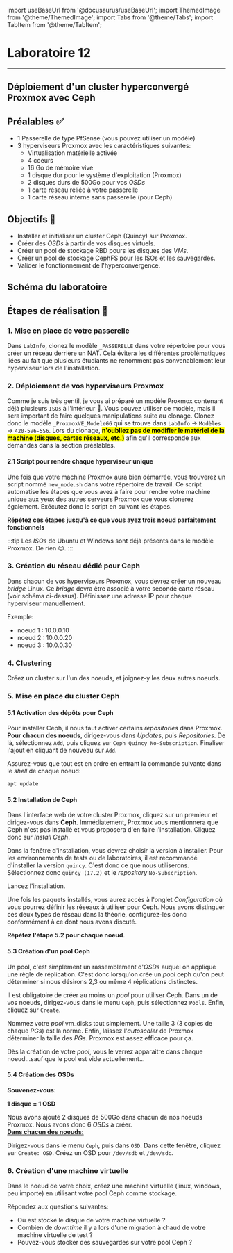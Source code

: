 import useBaseUrl from '@docusaurus/useBaseUrl';
import ThemedImage from '@theme/ThemedImage';
import Tabs from '@theme/Tabs';
import TabItem from '@theme/TabItem';

# Laboratoire 12

* * *

## Déploiement d'un cluster hyperconvergé Proxmox avec Ceph

## Préalables ✅

- 1 Passerelle de type PfSense (vous pouvez utiliser un modèle)
- 3 hyperviseurs Proxmox avec les caractéristiques suivantes:
    - Virtualisation matérielle activée
    - 4 coeurs
    - 16 Go de mémoire vive
    - 1 disque dur pour le système d'exploitation (Proxmox)
    - 2 disques durs de 500Go pour vos *OSDs*
    - 1 carte réseau reliée à votre passerelle
    - 1 carte réseau interne sans passerelle (pour Ceph)

## Objectifs 🎯

- Installer et initialiser un cluster Ceph (Quincy) sur Proxmox.
- Créer des *OSDs* à partir de vos disques virtuels.
- Créer un pool de stockage RBD pours les disques des *VMs*.
- Créer un pool de stockage CephFS pour les ISOs et les sauvegardes.
- Valider le fonctionnement de l'hyperconvergence.

## Schéma du laboratoire

<div style={{textAlign: 'center'}}>
    <ThemedImage
        alt="Schéma"
        sources={{
            light: useBaseUrl('/img/Virtu/Labo12_W.svg'),
            dark: useBaseUrl('/img/Virtu/Labo12_D.svg'),
        }}
    />
</div>

## Étapes de réalisation 🔢

### 1. Mise en place de votre passerelle

Dans `LabInfo`, clonez le modèle `_PASSERELLE` dans votre répertoire pour vous créer un réseau derrière un NAT. Cela évitera les différentes problématiques liées au fait que plusieurs étudiants ne renomment pas convenablement leur hyperviseur lors de l'installation.

### 2. Déploiement de vos hyperviseurs Proxmox

Comme je suis très gentil, je vous ai préparé un modèle Proxmox contenant déjà plusieurs `ISOs` à l'intérieur 🙂. Vous pouvez utiliser ce modèle, mais il sera important de faire quelques manipulations suite au clonage. Clonez donc le modèle `_ProxmoxVE_ModeleGG` qui se trouve dans `LabInfo` → `Modèles` → `420-5V6-5S6`. Lors du clonage, **<mark>n'oubliez pas de modifier le matériel de la machine (disques, cartes réseaux, etc.)</mark>** afin qu'il corresponde aux demandes dans la section préalables.

#### 2.1 Script pour rendre chaque hyperviseur unique

Une fois que votre machine Proxmox aura bien démarrée, vous trouverez un script nommé `new_node.sh` dans votre répertoire de travail. Ce script automatise les étapes que vous avez à faire pour rendre votre machine unique aux yeux des autres serveurs Proxmox que vous clonerez également. Exécutez donc le script en suivant les étapes. 

**Répétez ces étapes jusqu'à ce que vous ayez trois noeud parfaitement fonctionnels**

:::tip
Les *ISOs* de Ubuntu et Windows sont déjà présents dans le modèle Proxmox. De rien 😉.
:::

### 3. Création du réseau dédié pour Ceph

Dans chacun de vos hyperviseurs Proxmox, vous devrez créer un nouveau *bridge* Linux. Ce *bridge* devra être associé à votre seconde carte réseau (voir schéma ci-dessus). Définissez une adresse IP pour chaque hyperviseur manuellement.

Exemple:

- noeud 1 : 10.0.0.10
- noeud 2 : 10.0.0.20
- noeud 3 : 10.0.0.30

### 4. Clustering

Créez un cluster sur l'un des noeuds, et joignez-y les deux autres noeuds.

### 5. Mise en place du cluster Ceph

#### 5.1 Activation des dépôts pour Ceph

Pour installer Ceph, il nous faut activer certains *repositories* dans Proxmox. **Pour chacun des noeuds**, dirigez-vous dans *Updates*, puis *Repositories*. De là, sélectionnez `Add`, puis cliquez sur `Ceph Quincy No-Subscription`. Finaliser l'ajout en cliquant de nouveau sur `Add`.

Assurez-vous que tout est en ordre en entrant la commande suivante dans le *shell* de chaque noeud:

```bash
apt update
```

#### 5.2 Installation de Ceph

Dans l'interface web de votre cluster Proxmox, cliquez sur un premieur et dirigez-vous dans **Ceph**. Immédiatement, Proxmox vous mentionnera que Ceph n'est pas installé et vous proposera d'en faire l'installation. Cliquez donc sur *Install Ceph*.

Dans la fenêtre d'installation, vous devrez choisir la version à installer. Pour les environnements de tests ou de laboratoires, il est recommandé d'installer la version `quincy`. C'est donc ce que nous utiliserons. Sélectionnez donc `quincy (17.2)` et le *repository* `No-Subscription`.

Lancez l'installation.

Une fois les paquets installés, vous aurez accès à l'onglet *Configuration* où vous pourrez définir les réseaux à utiliser pour Ceph. Nous avons distinguer ces deux types de réseau dans la théorie, configurez-les donc conformément à ce dont nous avons discuté.

**Répétez l'étape 5.2 pour chaque noeud**.

#### 5.3 Création d'un pool Ceph

Un pool, c'est simplement un rassemblement d'*OSDs* auquel on applique une règle de réplication. C'est donc lorsqu'on crée un *pool* ceph qu'on peut déterminer si nous désirons 2,3 ou même 4 réplications distinctes.

Il est obligatoire de créer au moins un *pool* pour utiliser Ceph. Dans un de vos noeuds, dirigez-vous dans le menu `Ceph`, puis sélectionnez `Pools`. Enfin, cliquez sur `Create`.

Nommez votre *pool* vm_disks tout simplement. Une taille 3 (3 copies de chaque *PGs*) est la norme. Enfin, laissez l'*autoscaler* de Proxmox déterminer la taille des *PGs*. Proxmox est assez efficace pour ça.

Dès la création de votre *pool*, vous le verrez apparaitre dans chaque noeud...sauf que le pool est vide actuellement...

#### 5.4 Création des OSDs

**Souvenez-vous:**

**1 disque = 1 OSD**

Nous avons ajouté 2 disques de 500Go dans chacun de nos noeuds Proxmox. Nous avons donc 6 *OSDs* à créer.<br/> **<u>Dans chacun des noeuds:</u>**

Dirigez-vous dans le menu `Ceph`, puis dans `OSD`. Dans cette fenêtre, cliquez sur `Create: OSD`. Créez un OSD pour `/dev/sdb` et `/dev/sdc`.

### 6. Création d'une machine virtuelle

Dans le noeud de votre choix, créez une machine virtuelle (linux, windows, peu importe) en utilisant votre pool Ceph comme stockage.<br/>

Répondez aux questions suivantes:

- Où est stocké le disque de votre machine virtuelle ?
- Combien de *downtime* il y a lors d'une migration à chaud de votre machine virtuelle de test ?
- Pouvez-vous stocker des sauvegardes sur votre pool Ceph ?